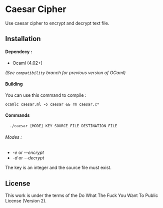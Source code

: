 # Caesar Cipher

Use caesar cipher to encrypt and decrypt text file.

## Installation
#### Dependecy :  
- Ocaml (4.02+)  

*(See `compatibility` branch for previous version of OCaml)*
#### Building
You can use this command to compile :
```
ocamlc caesar.ml -o caesar && rm caesar.c*
```
#### Commands
```
  ./caesar [MODE] KEY SOURCE_FILE DESTINATION_FILE
```
###### Modes :
- *-e* or *--encrypt*
- *-d* or *--decrypt*  

The key is an integer and the source file must exist.

## License
This work is under the terms of the Do What The Fuck You Want To Public License (Version 2).
